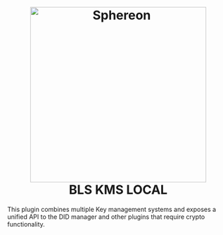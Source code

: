 <!--suppress HtmlDeprecatedAttribute -->
<h1 align="center">
  <br>
  <a href="https://www.sphereon.com"><img src="https://sphereon.com/content/themes/sphereon/assets/img/logo.svg" alt="Sphereon" width="400"></a>
  <br>BLS KMS LOCAL
  <br>
</h1>

This plugin combines multiple Key management systems and exposes a unified API to the DID manager
and other plugins that require crypto functionality.
